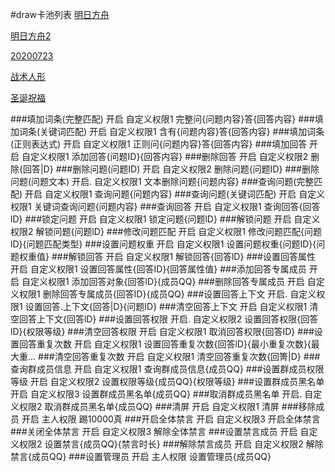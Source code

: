 #draw卡池列表
[明日方舟](https://forum.kokona.tech/d/91-arknights)

[明日方舟2](https://forum.kokona.tech/d/182-arknights)

[20200723](https://forum.kokona.tech/d/191)

[战术人形](https://forum.kokona.tech/d/142)

[圣诞祝福](https://forum.kokona.tech/d/105)


###填加词条(完整匹配)               开启        自定义权限1          完整问{问题内容}答{回答内容}
###填加词条(关键词匹配)            开启        自定义权限1         含有{问题内容}答{回答内容}
###填加词条(正则表达式)            开启        自定义权限1          正则问{问题内容}答{回答内容}
###填加回答                             开启        自定义权限1         添加回答{问题ID}{回答内容}
###删除回答                             开启        自定义权限2         删除{回答|D}
###删除问题(问题ID)                  开启        自定义权限2         删除问题{问题ID}
###删除问题(问题文本)               开启.        自定义权限1         文本删除问题{问题内容}
###查询问题(完整匹配)               开启        自定义权限1          查询问题{问题内容}
###查询问题(关键词匹配)            开启        自定义权限1         关键词查询问题{问题内容}
###查询回答                             开启        自定义权限1         查询回答{回答lD}
###锁定问题                             开启        自定义权限1         锁定问题{问题lD}
###解锁问题                             开启        自定义权限2         解锁问题{问题lD}
###修改问题匹配                       开启        自定义权限1         修改问题匹配{问题lD}{问题匹配类型}
###设置问题权重                       开启        自定义权限1         设置问题权重{问题ID}{问题权重值}
###解锁回答                             开启        自定义权限1         解锁回答{回答lD}
###设置回答属性                       开启        自定义权限1         设置回答属性{回答ID}{回答属性值}
###添加回答专属成员                 开启        自定义权限1         添加回答对象{回答lD}{成员QQ}
###删除回答专属成员                 开启        自定义权限1         删除回答专属成员{回答ID}{成员QQ}
###设置回答上下文                    开启.        自定义权限1         设置回答.上下文{回答|D}{问题ID}
###清空回答上下文                    开启        自定义权限1         清空回答上下文{回答lD}
###设置回答权限                       开启.        自定义权限2         设置回答权限{回答lD}{权限等级}
###清空回答权限                   开启              自定义权限1          取消回答权限{回答ID}
###设置回答重复次数                 开启        自定义权限1         设置回答重复次数{回答lD}{最小重复次数}{最大重...
###清空回答重复次数                 开启        自定义权限1         清空回答重复次数{回箐|D}
###查询群成员信息                    开启        自定义权限1         查询群成员信息{成员QQ}
###设置群成员权限等级              开启        自定义权限2         设置权限等级{成员QQ}{权限等级}
###设置群成员黑名单                 开启        自定义权限3         设置群成员黑名单{成员QQ}
###取消群成员黑名单                 开启.        自定义权限2         取消群成员黑名单{成员QQ}
###清屏                                  开启        自定义权限1         清屏
###移除成员                             开启        主人权限              踢10000真
###开启全体禁言                       开启        自定义权限3         开启全体禁言
###关闭全体禁言                        开启        自定义权限3         解除全体禁言
###设置禁言成员                       开启        自定义权限2         设置禁言{成员QQ}{禁言时长}
###解除禁言成员                       开启        自定义权限2         解除禁言{成员QQ}
###设置管理员                         开启        主人权限             设置管理员{成员QQ}